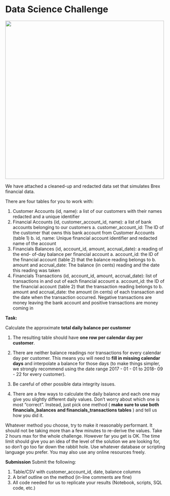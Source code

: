 # Data Science Challenge

<img src="https://brex.com/static/logo-5a9a377ec71868f4c94ae6788c3e0554.png" width="500">

We have attached a cleaned-up and redacted data set that simulates Brex financial
data.

There are four tables for you to work with:

1. Customer Accounts (id, name): a list of our customers with their names redacted
    and a unique identifier
2. Financial Accounts (id, customer_account_id, name): a list of bank accounts
    belonging to our customers
       a. customer_account_id: The ID of the customer that owns this bank account
          from Customer Accounts (table 1)
       b. id, name: Unique financial account identifier and redacted name of the
          account
3. Financials Balances (id, account_id, amount, accrual_date): a reading of the end-
    of-day balance per financial account
       a. account_id: the ID of the financial account (table 2) that the balance
          reading belongs to
       b. amount and accrual_date: The balance (in cents) reading and the date
          this reading was taken
4. Financials Transactions (id, account_id, amount, accrual_date): list of
    transactions in and out of each financial account
       a. account_id: the ID of the financial account (table 2) that the transaction
          reading belongs to
       b. amount and accrual_date: the amount (in cents) of each transaction and
          the date when the transaction occurred. Negative transactions are money
          leaving the bank account and positive transactions are money coming in

**Task:**

Calculate the approximate **total daily balance per customer**

1. The resulting table should have **one row per calendar day per customer**.
2. There are neither balance readings nor transactions for every calendar day per
    customer. This means you will need to **fill in missing calendar days** and
    interpolate a balance for those days (to make things simpler, we strongly
    recommend using the date range 2017 - 01 - 01 to 2018- 09 - 22 for every customer).


3. Be careful of other possible data integrity issues.
4. There are a few ways to calculate the daily balance and each one may give you
    slightly different daily values. Don’t worry about which one is most “correct”.
    Instead, just pick one method ( **make sure to use both financials_balances**
    **and financials_transactions tables** ) and tell us how you did it.

Whatever method you choose, try to make it reasonably performant. It should not be
taking more than a few minutes to re-derive the values. Take 2 hours max for the whole
challenge. However far you get is OK. The time limit should give you an idea of the level
of the solution we are looking for, so don’t go too far down the rabbit hole. Use whatever
database or scripting language you prefer. You may also use any online resources
freely.

**Submission**
Submit the following:

1. Table/CSV with customer_account_id, date, balance columns
2. A brief outline on the method (in-line comments are fine)
3. All code needed for us to replicate your results (Notebook, scripts, SQL code,
    etc.)


